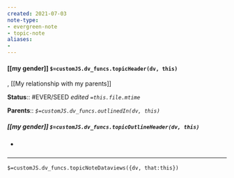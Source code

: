 ```yaml
---
created: 2021-07-03
note-type: 
- evergreen-note
- topic-note
aliases:
- 
---
```


#### [[my gender]] `$=customJS.dv_funcs.topicHeader(dv, this)`

, [[My relationship with my parents]]

**Status**:: #EVER/SEED
*edited `=this.file.mtime`*

**Parents**:: 
*`$=customJS.dv_funcs.outlinedIn(dv, this)`*

##### [[my gender]] `$=customJS.dv_funcs.topicOutlineHeader(dv, this)`

- 


### <hr class="dataviews"/>
`$=customJS.dv_funcs.topicNoteDataviews({dv, that:this})`